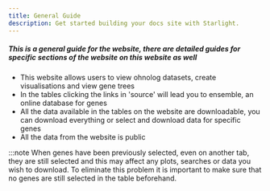 ```yaml
---
title: General Guide
description: Get started building your docs site with Starlight.
---
```

<!DOCTYPE html>
<html>
<head>

<h5>This is a general guide for the website, there are detailed guides for specific sections of the website on this website as well</h5>

</head>

<ul>
<li>This website allows users to view ohnolog datasets, create visualisations and view gene trees</li>
<li>In the tables clicking the links in 'source' will lead you to ensemble, an online database for genes</li>
<li>All the data available in the tables on the website are downloadable, you can download everything or select and download data for specific genes</li>
<li>All the data from the website is public</li>
</ul>

:::note
When genes have been previously selected, even on another tab, they are still selected and this may affect any plots, searches or data you wish to download. To eliminate this problem it is important to make sure that no genes are still selected in the table beforehand.

</html>

